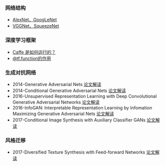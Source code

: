 ### 网络结构
- [AlexNet、GoogLeNet](https://mp.weixin.qq.com/s?__biz=MzUzNjU2OTkyOA==&mid=2247484071&idx=2&sn=0c1e813d5565a21ed88c9c1459900678&chksm=faf57380cd82fa963ab4b4adeb4cd88f9f3c2c22e1ba25d4fabb592ec17919b982ee6accec59&token=2091525340&lang=zh_CN#rd)
- [VGGNet、SqueezeNet](https://mp.weixin.qq.com/s?__biz=MzUzNjU2OTkyOA==&mid=2247484071&idx=1&sn=d0f1c391612aa3a4755c53acacf27811&chksm=faf57380cd82fa964a274ede29802c2ce4a6c9b9a4e7fe065985d51544300211e56354c374bc&token=2091525340&lang=zh_CN#rd)

### 深度学习框架
- [Caffe 是如何运行的？](https://mp.weixin.qq.com/s?__biz=MzUzNjU2OTkyOA==&mid=2247484251&idx=2&sn=9f6ee659f7404572217b0b568c2a7cfe&chksm=faf5727ccd82fb6a905ef9bb0a6af993319dc9d3ad9c6c679f86d6771cebae0a7a3d1044eaac&token=2091525340&lang=zh_CN#rd)
- [@tf.function的作用 ](https://mp.weixin.qq.com/s?__biz=MzUzNjU2OTkyOA==&mid=2247485273&idx=1&sn=2e1a01b80da67378cb983a3d75366c05&chksm=faf5767ecd82ff689de32829dc5977f3aaedee0ae63600622ceaff95b45c7716ff1333fb8269&token=2091525340&lang=zh_CN#rd)

### 生成对抗网络
- 2014-Generative Adversarial Nets [论文解读](https://mp.weixin.qq.com/s/b3IiLLYT6ko207l9D_NPCQ)
- 2014-Conditional Generative Adversarial Nets [论文解读](https://mp.weixin.qq.com/s/VvbLkP2xeZ3pFGDRpwHtiQ)
- 2016-Unsupervised Representation Learning with Deep Convolutional Generative Adversarial Networks [论文解读](https://mp.weixin.qq.com/s/tzSHOHGqrRUnM5j3QO7ARQ)
- 2016-InfoGAN: Interpretable Representation Learning by Infomation Maximizing Generative Adversarial Nets [论文解读](https://mp.weixin.qq.com/s/tSGiuFFhFOTbrXMUGT8NCA)
- 2017-Conditional Image Synthesis with Auxiliary Classifier GANs [论文解读](https://mp.weixin.qq.com/s/wnL_g-Iu5cz6trHG1q8OaQ)

### 风格迁移
- 2017-Diversified Texture Synthesis with Feed-forward Networks [论文解读](https://mp.weixin.qq.com/s/HHRPCkPjqiGzgxdBBduA9A)

